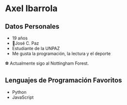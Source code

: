 # Axel Ibarrola

## Datos Personales

+ 19 años
+ 📍José C. Paz
+ Estudiante de la UNPAZ
+ Me gusta la programación, la lectura y el deporte

⚽ Actualmente sigo al Nottingham Forest.


## Lenguajes de Programación Favoritos

+ Python
+ JavaScript
